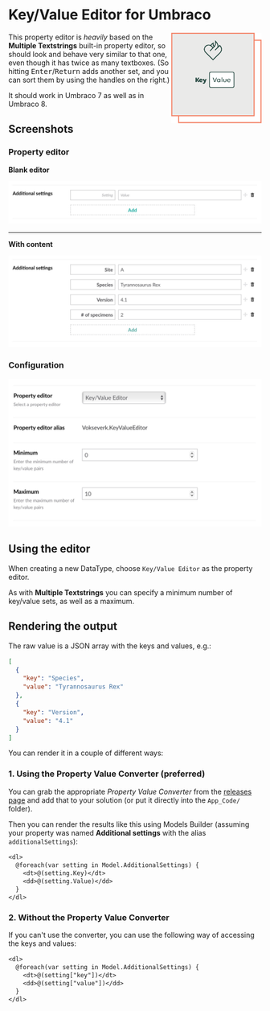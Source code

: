 # Key/Value Editor for Umbraco

<img align="right" src="images/vv-keyvalueeditor-icon.png" width="180" height="180" alt="Two text inputs side-by-side with the values ‘Key’ and ‘Value’ inside a square with the Vokseværk ‘fire-heart’ logo" />

This property editor is *heavily* based on the **Multiple Textstrings** built-in
property editor, so should look and behave very similar to that one, even though
it has twice as many textboxes. (So hitting <kbd>Enter</kbd>/<kbd>Return</kbd>
adds another set, and you can sort them by using the handles on the right.)

It should work in Umbraco 7 as well as in Umbraco 8.

## Screenshots

### Property editor

**Blank editor**

![Editor Screen with blank fields](images/keyvalue-blank.jpg)

***

**With content**

![Editor Screen with 4 sets of keys and values](images/keyvalue-content.jpg)

### Configuration

![Config Screen](images/keyvalue-config.jpg)


## Using the editor

When creating a new DataType, choose `Key/Value Editor` as the property
editor.

As with **Multiple Textstrings** you can specify a minimum number of key/value 
sets, as well as a maximum.

## Rendering the output

The raw value is a JSON array with the keys and values, e.g.:

```json
[
  {
    "key": "Species",
    "value": "Tyrannosaurus Rex"
  },
  {
    "key": "Version",
    "value": "4.1"
  }
]
```

You can render it in a couple of different ways:

### 1. Using the Property Value Converter (preferred)

You can grab the appropriate *Property Value Converter* from the
[releases page](https://github.com/vokseverk/Vokseverk.KeyValueEditor/releases)
and add that to your solution (or put it directly into the `App_Code/` folder).

Then you can render the results like this using Models Builder
(assuming your property was named **Additional settings** with the
alias `additionalSettings`):

```razor
<dl>
  @foreach(var setting in Model.AdditionalSettings) {
    <dt>@(setting.Key)</dt>
    <dd>@(setting.Value)</dd>
  }
</dl>
```

### 2. Without the Property Value Converter

If you can't use the converter, you can use the following way of accessing the
keys and values:

```razor
<dl>
  @foreach(var setting in Model.AdditionalSettings) {
    <dt>@(setting["key"])</dt>
    <dd>@(setting["value"])</dd>
  }
</dl>
```
